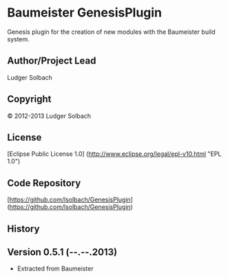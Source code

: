 Baumeister GenesisPlugin
========================

Genesis plugin for the creation of new modules with the Baumeister build system.

Author/Project Lead
-------------------
Ludger Solbach

Copyright
---------
© 2012-2013 Ludger Solbach

License
-------
[Eclipse Public License 1.0] (http://www.eclipse.org/legal/epl-v10.html "EPL 1.0")

Code Repository
---------------
[https://github.com/lsolbach/GenesisPlugin] (https://github.com/lsolbach/GenesisPlugin)

History
-------

Version 0.5.1 (--.--.2013)
--------------------------
* Extracted from Baumeister


